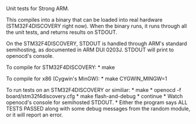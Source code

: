 Unit tests for Strong ARM.

This compiles into a binary that can be loaded into real hardware (STM32F4DISCOVERY right now).
When the binary runs, it runs through all the unit tests, and returns results on STDOUT.

On the STM32F4DISCOVERY, STDOUT is handled through ARM's standard semihosting, as documented in ARM DUI 0203J. STDOUT will print to openocd's console.


To compile for STM32F4DISCOVERY:
	* make

To compile for x86 (Cygwin's MinGW):
	* make CYGWIN_MINGW=1


To run tests on an STM32F4DISCOVERY or similiar:
	* make
	* openocd -f board/stm32f4discovery.cfg
	* make flash-and-debug
	* continue
	* Watch openocd's console for semihosted STDOUT.
	* Either the program says ALL TESTS PASSED along with some debug messages from
		the random module, or it will report an error.
